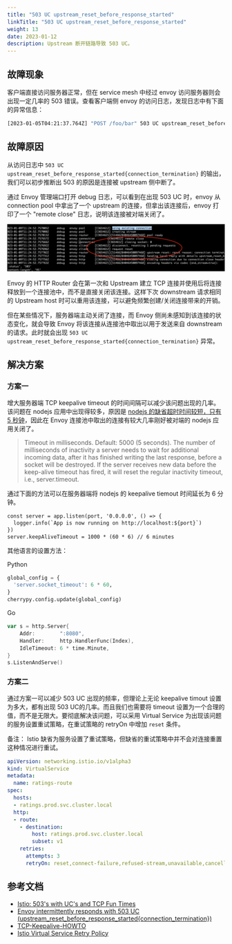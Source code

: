 ```yaml
---
title: "503 UC upstream_reset_before_response_started"
linkTitle: "503 UC upstream_reset_before_response_started"
weight: 13
date: 2023-01-12
description: Upstream 断开链路导致 503 UC。 
---
```


## 故障现象

客户端直接访问服务器正常，但在 service mesh 中经过 envoy 访问服务器则会出现一定几率的 503 错误。查看客户端侧 envoy 的访问日志，发现日志中有下面的异常信息：

```bash
[2023-01-05T04:21:37.764Z] "POST /foo/bar" 503 UC upstream_reset_before_response_started{connection_termination} - "-" 291 95 0 - "116.211.195.11,116.211.195.11" "Mozilla/5.0 (Macintosh; Intel Mac OS X 10_15_7) AppleWebKit/537.36 (KHTML, like Gecko) Chrome/108.0.0.0 Safari/537.36" "06a39679-a8d4-47f7-baf3-d688ea3e67c4" "foo.bar.com" "30.183.173.155:1984" outbound|1984||foor-service.bar-ns.svc.cluster.local 30.169.11.123:46894 30.169.11.123:443 116.211.195.11:21663 - -
```

## 故障原因

从访问日志中 `503 UC upstream_reset_before_response_started{connection_termination}` 的输出，我们可以初步推断出 503 的原因是连接被 upstream 侧中断了。

通过 Envoy 管理端口打开 debug 日志，可以看到在出现 503 UC 时，envoy 从 connection pool 中拿出了一个 upstream 的连接，但拿出该连接后，envoy 打印了一个 "remote close" 日志，说明该连接被对端关闭了。

![](debug.png)

Envoy 的 HTTP Router 会在第一次和 Upstream 建立 TCP 连接并使用后将连接释放到一个连接池中，而不是直接关闭该连接。这样下次 downstream 请求相同的 Upstream host 时可以重用该连接，可以避免频繁创建/关闭连接带来的开销。 

但在某些情况下，服务器端主动关闭了连接，而 Envoy 侧尚未感知到该连接的状态变化，就会导致 Envoy 将该连接从连接池中取出以用于发送来自 downstream 的请求。此时就会出现 `503 UC upstream_reset_before_response_started{connection_termination}` 异常。

## 解决方案

### 方案一

增大服务器端 TCP keepalive timeout 的时间间隔可以减少该问题出现的几率。该问题在 nodejs 应用中出现得较多，原因是 [nodejs 的缺省超时时间较短，只有 5 秒钟](https://nodejs.org/api/http.html#serverkeepalivetimeout)，因此在 Envoy 连接池中取出的连接有较大几率刚好被对端的 nodejs 应用关闭了。

> Timeout in milliseconds. Default: 5000 (5 seconds).
The number of milliseconds of inactivity a server needs to wait for additional incoming data, after it has finished writing the last response, before a socket will be destroyed. If the server receives new data before the keep-alive timeout has fired, it will reset the regular inactivity timeout, i.e., server.timeout.

通过下面的方法可以在服务器端将 nodejs 的 keepalive tiemout 时间延长为 6 分钟。

```node
const server = app.listen(port, '0.0.0.0', () => {
  logger.info(`App is now running on http://localhost:${port}`)
})
server.keepAliveTimeout = 1000 * (60 * 6) // 6 minutes
``` 

其他语言的设置方法：

Python
```python
global_config = {
  'server.socket_timeout': 6 * 60,
}
cherrypy.config.update(global_config)
```

Go
```go
var s = http.Server{
    Addr:        ":8080",
    Handler:     http.HandlerFunc(Index),
    IdleTimeout: 6 * time.Minute,
}
s.ListenAndServe()
```

### 方案二

通过方案一可以减少 503 UC 出现的频率，但理论上无论 keepalive timout 设置为多大，都有出现 503 UC的几率。而且我们也需要将 timeout 设置为一个合理的值，而不是无限大。要彻底解决该问题，可以采用 Virtual Service 为出现该问题的服务设置重试策略，在重试策略的 retryOn 中增加 `reset` 条件。

备注：
Istio 缺省为服务设置了重试策略，但缺省的重试策略中并不会对连接重置这种情况进行重试。

```yaml
apiVersion: networking.istio.io/v1alpha3
kind: VirtualService
metadata:
  name: ratings-route
spec:
  hosts:
  - ratings.prod.svc.cluster.local
  http:
  - route:
    - destination:
        host: ratings.prod.svc.cluster.local
        subset: v1
    retries:
      attempts: 3
      retryOn: reset,connect-failure,refused-stream,unavailable,cancelled,retriable-status-codes
```

## 参考文档

* [Istio: 503's with UC's and TCP Fun Times](https://karlstoney.com/2019/05/31/istio-503s-ucs-and-tcp-fun-times/)
* [Envoy intermittently responds with 503 UC (upstream_reset_before_response_started{connection_termination})](https://github.com/envoyproxy/envoy/issues/14981)
* [TCP-Keepalive-HOWTO](https://tldp.org/HOWTO/html_single/TCP-Keepalive-HOWTO/)
* [Istio Virtual Service Retry Policy](https://istio.io/latest/docs/reference/config/networking/virtual-service/#HTTPRetry)
